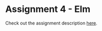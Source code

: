 # Assignment 4 - Elm

Check out the assignment description [here](https://cs.lmu.edu/~ray/classes/pl/assignment/4/).
